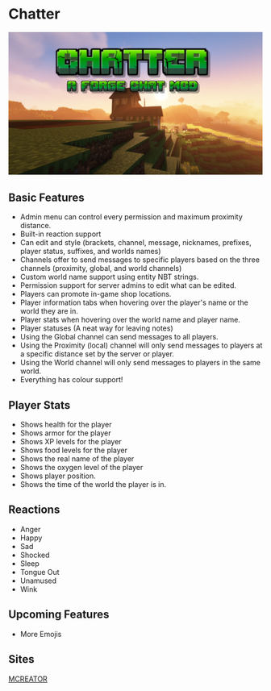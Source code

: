 # Chatter
![Logo](https://github.com/northwesttrees-gaming/Chatter/blob/main/mod-page/mod_logo.jpg?raw=true)
## Basic Features
* Admin menu can control every permission and maximum proximity distance.
* Built-in reaction support
* Can edit and style (brackets, channel, message, nicknames, prefixes, player status, suffixes, and worlds names)
* Channels offer to send messages to specific players based on the three channels (proximity, global, and world channels)
* Custom world name support using entity NBT strings.
* Permission support for server admins to edit what can be edited.
* Players can promote in-game shop locations.
* Player information tabs when hovering over the player's name or the world they are in.
* Player stats when hovering over the world name and player name.
* Player statuses (A neat way for leaving notes)
* Using the Global channel can send messages to all players.
* Using the Proximity (local) channel will only send messages to players at a specific distance set by the server or player.
* Using the World channel will only send messages to players in the same world.
* Everything has colour support!

## Player Stats
* Shows health for the player
* Shows armor for the player
* Shows XP levels for the player
* Shows food levels for the player
* Shows the real name of the player
* Shows the oxygen level of the player
* Shows player position.
* Shows the time of the world the player is in.

## Reactions
* Anger
* Happy
* Sad
* Shocked
* Sleep
* Tongue Out
* Unamused
* Wink

## Upcoming Features
* More Emojis

## Sites
[MCREATOR](https://mcreator.net/modification/84198/chatter)
